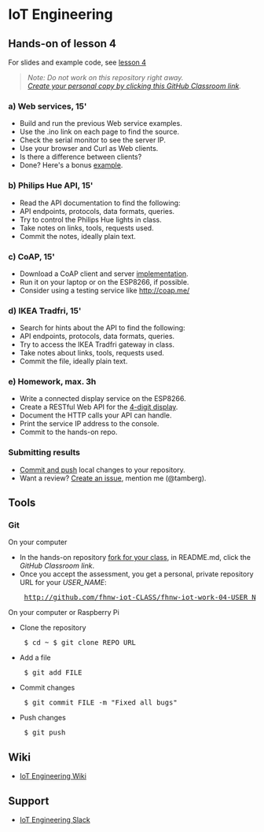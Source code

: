 # IoT Engineering
## Hands-on of lesson 4
For slides and example code, see [lesson 4](../../../fhnw-iot/blob/master/04/README.md)

> *Note: Do not work on this repository right away.*<br/>
> *[Create your personal copy by clicking this GitHub Classroom link](https://classroom.github.com/a/WjOcvqIp).*

### a) Web services, 15'
* Build and run the previous Web service examples.
* Use the .ino link on each page to find the source.
* Check the serial monitor to see the server IP.
* Use your browser and Curl as Web clients.
* Is there a difference between clients?
* Done? Here's a bonus [example](https://github.com/tamberg/fhnw-iot/blob/master/04/Arduino/ESP8266_WebServerSecureBasicAuth/ESP8266_WebServerSecureBasicAuth.ino).

### b) Philips Hue API, 15'
* Read the API documentation to find the following:
* API endpoints, protocols, data formats, queries.
* Try to control the Philips Hue lights in class.
* Take notes on links, tools, requests used.
* Commit the notes, ideally plain text.

### c) CoAP, 15'
* Download a CoAP client and server [implementation](https://coap.technology/impls.html).
* Run it on your laptop or on the ESP8266, if possible.
* Consider using a testing service like http://coap.me/

### d) IKEA Tradfri, 15'
* Search for hints about the API to find the following:
* API endpoints, protocols, data formats, queries.
* Try to access the IKEA Tradfri gateway in class.
* Take notes about links, tools, requests used.
* Commit the file, ideally plain text.

### e) Homework, max. 3h
* Write a connected display service on the ESP8266.
* Create a RESTful Web API for the [4-digit display](https://github.com/tamberg/fhnw-iot/wiki/Grove-Actuators#4-digit-display).
* Document the HTTP calls your API can handle.
* Print the service IP address to the console.
* Commit to the hands-on repo.

### Submitting results
* [Commit and push](#git) local changes to your repository.
* Want a review? [Create an issue](../../issues/new), mention me (@tamberg).

## Tools
### Git
On your computer
* In the hands-on repository [fork for your class](../../network/members), in README.md, click the _GitHub Classroom link_.
* Once you accept the assessment, you get a personal, private repository URL for your _USER_NAME_:<pre>
http://github.com/fhnw-iot-CLASS/fhnw-iot-work-04-USER_NAME</pre>

On your computer or Raspberry Pi
* Clone the repository<pre>
    $ cd ~
    $ git clone REPO_URL</pre>
* Add a file<pre>
    $ git add FILE</pre>
* Commit changes<pre>
    $ git commit FILE -m "Fixed all bugs"</pre>
* Push changes<pre>
    $ git push</pre>

## Wiki
- [IoT Engineering Wiki](https://github.com/tamberg/fhnw-iot/wiki)

## Support
- [IoT Engineering Slack](https://fhnw-iot.slack.com/)
